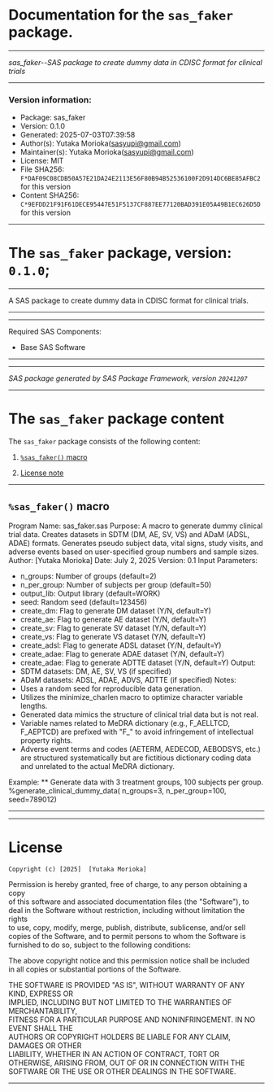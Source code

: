 ﻿# Documentation for the `sas_faker` package.
  
----------------------------------------------------------------
 
 *sas_faker--SAS package to create dummy data in CDISC format for clinical trials* 
  
----------------------------------------------------------------
 
### Version information:
  
- Package: sas_faker
- Version: 0.1.0
- Generated: 2025-07-03T07:39:58
- Author(s): Yutaka Morioka(sasyupi@gmail.com)
- Maintainer(s): Yutaka Morioka(sasyupi@gmail.com)
- License: MIT
- File SHA256: `F*DAF09C08CDB50A57E21DA24E2113E56F80B94B52536100F2D914DC6BE85AFBC2` for this version
- Content SHA256: `C*9EFDD21F91F61DECE95447E51F5137CF887EE77120BAD391E05A49B1EC626D5D` for this version
  
---
 
# The `sas_faker` package, version: `0.1.0`;
  
---
 
A SAS package to create dummy data in CDISC format for clinical trials.
  
---
 
  
---
 
Required SAS Components: 
  - Base SAS Software
  
---
 
 
--------------------------------------------------------------------
 
*SAS package generated by SAS Package Framework, version `20241207`*
 
--------------------------------------------------------------------
 
# The `sas_faker` package content
The `sas_faker` package consists of the following content:
 
1. [`%sas_faker()` macro ](#sasfaker-macros-1 )
  
 
2. [License note](#license)
  
---
 
## `%sas_faker()` macro <a name="sasfaker-macros-1"></a> ######

Program Name: sas_faker.sas
Purpose: A macro to generate dummy clinical trial data. Creates datasets in SDTM (DM, AE, SV, VS) and ADaM (ADSL, ADAE) formats.
         Generates pseudo subject data, vital signs, study visits, and adverse events based on user-specified group numbers and sample sizes.
Author: [Yutaka Morioka]
Date: July 2, 2025
Version: 0.1
Input Parameters:
  - n_groups: Number of groups (default=2)
  - n_per_group: Number of subjects per group (default=50)
  - output_lib: Output library (default=WORK)
  - seed: Random seed (default=123456)
  - create_dm: Flag to generate DM dataset (Y/N, default=Y)
  - create_ae: Flag to generate AE dataset (Y/N, default=Y)
  - create_sv: Flag to generate SV dataset (Y/N, default=Y)
  - create_vs: Flag to generate VS dataset (Y/N, default=Y)
  - create_adsl: Flag to generate ADSL dataset (Y/N, default=Y)
  - create_adae: Flag to generate ADAE dataset (Y/N, default=Y)
  - create_adae: Flag to generate ADTTE dataset (Y/N, default=Y)
Output:
  - SDTM datasets: DM, AE, SV, VS (if specified)
  - ADaM datasets: ADSL, ADAE, ADVS, ADTTE (if specified)
Notes:
  - Uses a random seed for reproducible data generation.
  - Utilizes the minimize_charlen macro to optimize character variable lengths.
  - Generated data mimics the structure of clinical trial data but is not real.
  - Variable names related to MeDRA dictionary (e.g., F_AELLTCD, F_AEPTCD) are prefixed with "F_" to avoid infringement of intellectual property rights.
  - Adverse event terms and codes (AETERM, AEDECOD, AEBODSYS, etc.) are structured systematically but are fictitious dictionary coding data and unrelated to the actual MeDRA dictionary.

Example:
** Generate data with 3 treatment groups, 100 subjects per group.
%generate_clinical_dummy_data(
n_groups=3,
n_per_group=100,
seed=789012)

  
---
 
  
---
 
# License <a name="license"></a> ######
 
	Copyright (c) [2025]  [Yutaka Morioka]

  Permission is hereby granted, free of charge, to any person obtaining a copy  
  of this software and associated documentation files (the "Software"), to deal 
  in the Software without restriction, including without limitation the rights  
  to use, copy, modify, merge, publish, distribute, sublicense, and/or sell     
  copies of the Software, and to permit persons to whom the Software is         
  furnished to do so, subject to the following conditions:                      
                                                                                
  The above copyright notice and this permission notice shall be included       
  in all copies or substantial portions of the Software.                        
                                                                                
  THE SOFTWARE IS PROVIDED "AS IS", WITHOUT WARRANTY OF ANY KIND, EXPRESS OR    
  IMPLIED, INCLUDING BUT NOT LIMITED TO THE WARRANTIES OF MERCHANTABILITY,      
  FITNESS FOR A PARTICULAR PURPOSE AND NONINFRINGEMENT. IN NO EVENT SHALL THE   
  AUTHORS OR COPYRIGHT HOLDERS BE LIABLE FOR ANY CLAIM, DAMAGES OR OTHER        
  LIABILITY, WHETHER IN AN ACTION OF CONTRACT, TORT OR OTHERWISE, ARISING FROM, 
  OUT OF OR IN CONNECTION WITH THE SOFTWARE OR THE USE OR OTHER DEALINGS IN THE 
  SOFTWARE.
  
---
 
